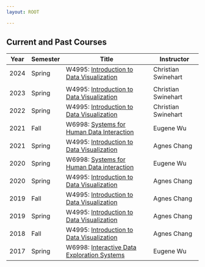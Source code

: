 ```yaml
---
layout: ROOT

---
```


<style>
table { width: 100%; }
</style>




##  Current and Past Courses

| Year | Semester | Title                                                        | Instructor          |
| ---- | -------- | ------------------------------------------------------------ | ------------------- |
| 2024 | Spring   | W4995: [Introduction to Data Visualization](./2024s_w4995)   | Christian Swinehart |
|      |          |                                                              |                     |
| 2023 | Spring   | W4995: [Introduction to Data Visualization](./2023s_w4995)   | Christian Swinehart |
| 2022 | Spring   | W4995: [Introduction to Data Visualization](./2022s_w4995)   | Christian Swinehart |
| 2021 | Fall     | W6998: [Systems for Human Data Interaction](./2021f_w6998)   | Eugene Wu           |
| 2021 | Spring   | W4995: [Introduction to Data Visualization](./2021s_w4995)   | Agnes Chang         |
| 2020 | Spring   | W6998: [Systems for Human Data interaction](./2020s_w6998)   | Eugene Wu           |
| 2020 | Spring   | W4995: [Introduction to Data Visualization](./2020s_w4995)   | Agnes Chang         |
| 2019 | Fall     | W4995: [Introduction to Data Visualization](./2019f_w4995)   | Agnes Chang         |
| 2019 | Spring   | W4995: [Introduction to Data Visualization](./2019s_w4995)   | Agnes Chang         |
| 2018 | Fall     | W4995: [Introduction to Data Visualization](./2018f_w4995)   | Agnes Chang         |
| 2017 | Spring   | W6998: [Interactive Data Exploration Systems](./2017s_e6998) | Eugene Wu           |

